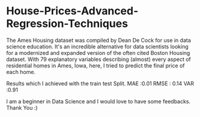 # House-Prices-Advanced-Regression-Techniques

The Ames Housing dataset was compiled by Dean De Cock for use in data science education. It's an incredible alternative for data scientists looking for a modernized and expanded version of the often cited Boston Housing dataset. With 79 explanatory variables describing (almost) every aspect of residential homes in Ames, Iowa, here, I tried to predict the final price of each home.

 Results which I achieved with the train test Split.
 MAE :0.01
 RMSE : 0.14
 VAR :0.91
 
 I am a beginner in Data Science and I would love to have some feedbacks. Thank You :)
